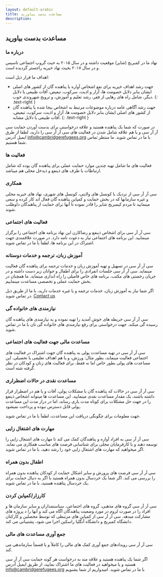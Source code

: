 ```yaml
---
layout: default-arabic
title: مساعدت بدست بیاورید
description:
---
```


## مساعدت بدست بیاورید

### درباره ما

نهاد ما در کمبریج (شایر) موقعیت داشته و در سال ۲۰۱۵ به حیث گروپ اجتماعی تاسیس و در سال ۲۰۱۷ بحیث نهاد خیریه راجستر گردیده است. 

اهداف ما قرار ذیل است:

- جهت رشد اهداف خیریه برای نفع اشخاص آواره یا پناهنده گان از کشور های اصلی ایشان بنابر دلایل خصومت ها، آزار و اذیت، سرکوب، تبعیض، آفات طبیعی یا دلایل دیگر، شامل راه های رهایی از فقر، رشد تعلیم و آموزش، و ترویج شهروندی خوب.
{: .text-right }
- جهت رشد آگاهی عامه درباره موضوعات مرتبط به اشخاص بیجا شده یا پناهنده گان از کشور های اصلی ایشان بنابر دلایل خصومت ها، آزار و اذیت، سرکوب، تبعیض، آفات طبیعی یا دلایل مشابه. 
{: .text-right }

در صورت که شما یک پناهنده هستید و علاقه درخواستی برای بدست آوردن حمایت سی آر آر سی و یا هم علاقه شامل شدن در فعالیت های سی آر آر سی را دارید، لطفا از طرق ایمیل آدرس [info@cambridgerefugees.org](mailto:info@cambridgerefugees.org) با ما در تماس شوید. ما منتظر تماس شما هستیم.

### فعالیت ها

فعالیت های ما شامل تهیه چندین موارد حمایت عملی برای پناهنده گان بوده که شامل ارتباطات با طرف های ذینفع و ذیدخل محلی هم میباشد.

### همکاری

سی آر آر سی از نزدیک با کونسل های ولایتی، کونسل های شهری، نهاد های خیریه محلی و غیره سازمانها که در بخش حمایت و کمپاین پناهنده گان فعال اند کار کرده و سعی مینمایید تا  مردم کیمبریج شایر را قادر نموده تا آنها برای حمایت از پناهندگان داوطلب شوند.

### فعالیت های اجتماعی 
سی آر آر سی برای اشخاص ذینفع و رضاکارن این نهاد برنامه های اجتماعی را برگزار مینمایید. این برنامه های اجتماعی نیاز به دعوت نامه دارد. در صورت علاقمندی جهت اشتراک در این برنامه ها، لطفأ با ما در تماس شوید. 

### آموزش زبان، ترجمه و خدمات دوستانه 

سی آر آر سی در تسهیل و تهیه آموزش زبان و خدمات ترجمه برای پناهنده گان فعالیت مینماید. سی آر آر سی جلسات انفرادی را برای اطفال و جوانان زیر دست داشته و در جریان رخصتی های مکتب، برنامه های خاص فامیلی را راه اندازی مینماید. ما همچنان در بخش حمایت عملی و تخصصی مساعدت مینماییم. 

اگر شما نیاز به آموزش زبان، خدمات ترجمه و یا غیره خدمات دارید، با ما از طریق ذیل در تماس شوید.
[Contact us](contact.html)

### نیازمندی های خانواده گی 

سی آر آر سی خریطه های خوش آمدید را تهیه نموده و به نیازمندی های پناهنده گان رسیده گی میکند. جهت درخواستی برای رفع نیازمندی های خانواده گی تان با ما در تماس شوید. 

### مساعدت مالی جهت فعالیت های اجتماعی

سی آر آر سی در تهیه مساعدت پولی به پناهنده گان جهت اشتراک در فعالیت های اجتماعی فعالیت مینماید، بطور مثال: ورزش، و یا هم اهداف تعلیمی یا تحصیلی. این مساعدت های پولی بطور خاص اما نه فقط، برای فعالیت های زنان و کودکان در نظر گرفته شته است. 

### مساعدت نقدی در حالات اضطراری 

سی آر آر سی در حالات که پناهنده گان با مشکلات پولی، آفات و یا هم در اضطرار قرار داشته باشند، یک مقدار مساعدت نقدی مینمایید. این مساعدت ها میتواند اشخاص ذینفع را در جهت حل مشکلات برای کوتاه مدت یاری رساند، اما در دراز مدت این مساعدت پولی قابل دسترس نبوده و پرداخت نمیشود. 

جهت معلومات برای چگونگی دریافت این مساعدت، لطفآ با ما در تماس شوید. 

### مهارت های اشتغال زایی 

سی آر آر سی به افراد آواره و پناهندگان کمک می کند تا مهارت های اشتغال زایی را توسعه دهند و با کارفرمایان محلی برای شناسایی فرصت های مناسب همکاری می نماید. اگر میخواهید که مهارت های اشتغال زایی خود را رشد دهید، با ما در تماس شوید. 

### اطفال بدون همراه

سی آر آر سی فرصت های پرورش و سایر اشکال حمایت از کودکان پناهنده بدون همراه را بررسی می کند. اگر شما یک خردسال بدون همراه هستید یا اگر به دنبال حمایت برای یک خردسال پناهنده هستید، با ما در تماس شوید. 

### کارزار/کمپاین کردن

سی آر آر سی گروه های مذهبی، گروه های اجتماعی، سیاستمداران و سایر سازمان ها و افراد را در صورت لزوم در مورد وضعیت پناهندگان آگاه می کند و آنها را د پروژه های مشارکت میدهد. سی آر آر سی از کمپاین های مرتبطی که توسط محصلین و کارکنان دانشگاه کمبریج و دانشگاه آنگلیا راسکین اجرا می شود، پشتیبانی می کند.

### جمع آوری مساعدت های مالی

سی آر آر سی رویدادهای جمع آوری کمک های مالی را کاملأ و یا قسمأ سازماندهی می کند.

اگر شما یک پناهنده هستید و علاقه مند به درخواست هر گونه حمایت سی آر آر سی هستید و یا میخواهید در فعالیت های ما اشتراک نمایید، از طریق ایمیل آدرس [info@cambridgerefugees.org](mailto:info@cambridgerefugees.org) با ما در تماس شوید. امیدواریم از شما بشنویم
 